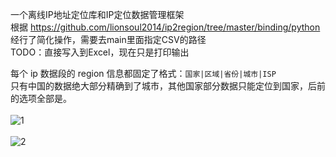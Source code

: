一个离线IP地址定位库和IP定位数据管理框架<br>
根据 https://github.com/lionsoul2014/ip2region/tree/master/binding/python <br>
经行了简化操作，需要去main里面指定CSV的路径<br>
TODO：直接写入到Excel，现在只是打印输出<br>

每个 ip 数据段的 region 信息都固定了格式：`国家|区域|省份|城市|ISP`<br>
只有中国的数据绝大部分精确到了城市，其他国家部分数据只能定位到国家，后前的选项全部是。<br><br>
![1](https://user-images.githubusercontent.com/64049788/187949842-7d837c34-0079-42d4-832c-2fb5d3f86c50.png)<br><br>
![2](https://user-images.githubusercontent.com/64049788/187949851-b050f69d-21ee-43b1-8361-7e20392639de.png)
